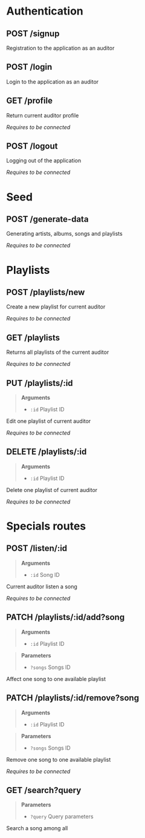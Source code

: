 # Authentication

## POST /signup
Registration to the application as an auditor

## POST /login
Login to the application as an auditor

## GET /profile
Return current auditor profile

*Requires to be connected*

## POST /logout
Logging out of the application

*Requires to be connected*

# Seed

## POST /generate-data
Generating artists, albums, songs and playlists

*Requires to be connected*

# Playlists

## POST /playlists/new
Create a new playlist for current auditor

*Requires to be connected*

## GET /playlists
Returns all playlists of the current auditor

*Requires to be connected*

## PUT /playlists/:id
> **Arguments**
> - `:id` Playlist ID

Edit one playlist of current auditor

*Requires to be connected*

## DELETE /playlists/:id
> **Arguments**
> - `:id` Playlist ID

Delete one playlist of current auditor

*Requires to be connected*


# Specials routes

## POST /listen/:id
> **Arguments**
> - `:id` Song ID

Current auditor listen a song

*Requires to be connected*

## PATCH /playlists/:id/add?song
> **Arguments**
> - `:id` Playlist ID

> **Parameters**
> - `?songs` Songs ID

Affect one song to one available playlist

## PATCH /playlists/:id/remove?song
> **Arguments**
> - `:id` Playlist ID

> **Parameters**
> - `?songs` Songs ID

Remove one song to one available playlist

*Requires to be connected*

## GET /search?query
> **Parameters**
> - `?query` Query parameters

Search a song among all

